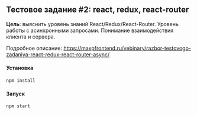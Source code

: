 ## Тестовое задание #2: react, redux, react-router

**Цель**: выяснить уровень знаний React/Redux/React-Router. Уровень работы с асинхронными запросами. Понимание взаимодействия клиента и сервера.

Подробное описание: https://maxpfrontend.ru/vebinary/razbor-testovogo-zadaniya-react-redux-react-router-async/

#### Установка
```shell
npm install
```
#### Запуск
```shell
npm start
```
